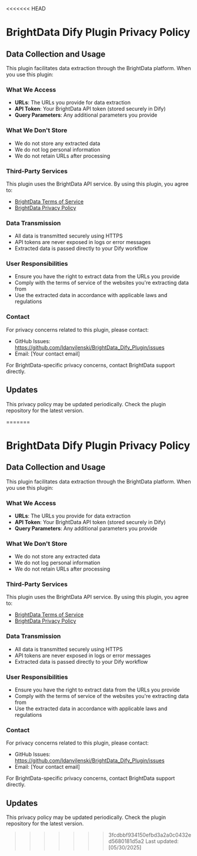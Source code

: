 <<<<<<< HEAD
# BrightData Dify Plugin Privacy Policy

## Data Collection and Usage

This plugin facilitates data extraction through the BrightData platform. When you use this plugin:

### What We Access
- **URLs**: The URLs you provide for data extraction
- **API Token**: Your BrightData API token (stored securely in Dify)
- **Query Parameters**: Any additional parameters you provide

### What We Don't Store
- We do not store any extracted data
- We do not log personal information
- We do not retain URLs after processing

### Third-Party Services
This plugin uses the BrightData API service. By using this plugin, you agree to:
- [BrightData Terms of Service](https://brightdata.com/terms)
- [BrightData Privacy Policy](https://brightdata.com/privacy)

### Data Transmission
- All data is transmitted securely using HTTPS
- API tokens are never exposed in logs or error messages
- Extracted data is passed directly to your Dify workflow

### User Responsibilities
- Ensure you have the right to extract data from the URLs you provide
- Comply with the terms of service of the websites you're extracting data from
- Use the extracted data in accordance with applicable laws and regulations

### Contact
For privacy concerns related to this plugin, please contact:
- GitHub Issues: https://github.com/Idanvilenski/BrightData_Dify_Plugin/issues
- Email: [Your contact email]

For BrightData-specific privacy concerns, contact BrightData support directly.

## Updates
This privacy policy may be updated periodically. Check the plugin repository for the latest version.

=======
# BrightData Dify Plugin Privacy Policy

## Data Collection and Usage

This plugin facilitates data extraction through the BrightData platform. When you use this plugin:

### What We Access
- **URLs**: The URLs you provide for data extraction
- **API Token**: Your BrightData API token (stored securely in Dify)
- **Query Parameters**: Any additional parameters you provide

### What We Don't Store
- We do not store any extracted data
- We do not log personal information
- We do not retain URLs after processing

### Third-Party Services
This plugin uses the BrightData API service. By using this plugin, you agree to:
- [BrightData Terms of Service](https://brightdata.com/terms)
- [BrightData Privacy Policy](https://brightdata.com/privacy)

### Data Transmission
- All data is transmitted securely using HTTPS
- API tokens are never exposed in logs or error messages
- Extracted data is passed directly to your Dify workflow

### User Responsibilities
- Ensure you have the right to extract data from the URLs you provide
- Comply with the terms of service of the websites you're extracting data from
- Use the extracted data in accordance with applicable laws and regulations

### Contact
For privacy concerns related to this plugin, please contact:
- GitHub Issues: https://github.com/Idanvilenski/BrightData_Dify_Plugin/issues
- Email: [Your contact email]

For BrightData-specific privacy concerns, contact BrightData support directly.

## Updates
This privacy policy may be updated periodically. Check the plugin repository for the latest version.

>>>>>>> 3fcdbbf934150efbd3a2a0c0432ed5680181d5a2
Last updated: [05/30/2025]